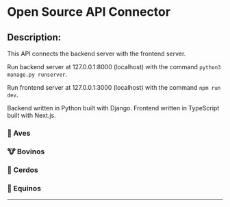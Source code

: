 # Open Source API Connector

## Description:


This API connects the backend server with the frontend server.


Run backend server at 127.0.0.1:8000 (localhost) with the command ```python3 manage.py runserver```.


Run frontend server at 127.0.0.1:3000 (localhost) with the command ```npm run dev```.

Backend written in Python built with Django. Frontend written in TypeScript built with Next.js.

### 🐔 Aves

### 🐮 Bovinos 

### 🐷 Cerdos 

### 🐴 Equinos

<hr>


